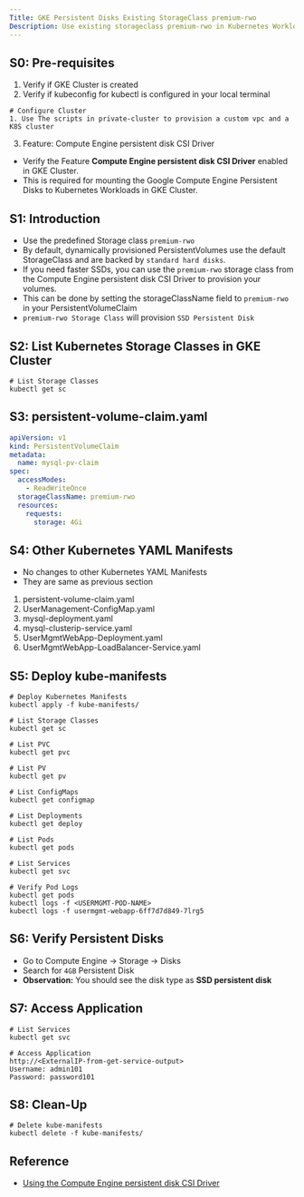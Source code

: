 ```yaml
---
Title: GKE Persistent Disks Existing StorageClass premium-rwo
Description: Use existing storageclass premium-rwo in Kubernetes Workloads
---
```


## S0: Pre-requisites
1. Verify if GKE Cluster is created
2. Verify if kubeconfig for kubectl is configured in your local terminal
```t
# Configure Cluster
1. Use The scripts in private-cluster to provision a custom vpc and a K8S cluster
```
3. Feature: Compute Engine persistent disk CSI Driver
  - Verify the Feature **Compute Engine persistent disk CSI Driver** enabled in GKE Cluster. 
  - This is required for mounting the Google Compute Engine Persistent Disks to Kubernetes Workloads in GKE Cluster.

## S1: Introduction

- Use the predefined Storage class `premium-rwo`
- By default, dynamically provisioned PersistentVolumes use the default StorageClass and are backed by `standard hard disks`. 
- If you need faster SSDs, you can use the `premium-rwo` storage class from the Compute Engine persistent disk CSI Driver to provision your volumes. 
- This can be done by setting the storageClassName field to `premium-rwo` in your PersistentVolumeClaim 
- `premium-rwo Storage Class` will provision `SSD Persistent Disk`

## S2: List Kubernetes Storage Classes in GKE Cluster
```t
# List Storage Classes
kubectl get sc
```

## S3: persistent-volume-claim.yaml
```yaml
apiVersion: v1
kind: PersistentVolumeClaim
metadata:
  name: mysql-pv-claim
spec: 
  accessModes:
    - ReadWriteOnce
  storageClassName: premium-rwo 
  resources: 
    requests:
      storage: 4Gi
```

## S4: Other Kubernetes YAML Manifests
- No changes to other Kubernetes YAML Manifests
- They are same as previous section
1. persistent-volume-claim.yaml
2. UserManagement-ConfigMap.yaml
3. mysql-deployment.yaml
4. mysql-clusterip-service.yaml
5. UserMgmtWebApp-Deployment.yaml
6. UserMgmtWebApp-LoadBalancer-Service.yaml

## S5: Deploy kube-manifests
```t
# Deploy Kubernetes Manifests
kubectl apply -f kube-manifests/

# List Storage Classes
kubectl get sc

# List PVC
kubectl get pvc

# List PV
kubectl get pv

# List ConfigMaps
kubectl get configmap

# List Deployments
kubectl get deploy

# List Pods
kubectl get pods

# List Services
kubectl get svc

# Verify Pod Logs
kubectl get pods
kubectl logs -f <USERMGMT-POD-NAME>
kubectl logs -f usermgmt-webapp-6ff7d7d849-7lrg5
```

## S6: Verify Persistent Disks
- Go to Compute Engine -> Storage -> Disks
- Search for `4GB` Persistent Disk
- **Observation:** You should see the disk type as **SSD persistent disk**


## S7: Access Application
```t
# List Services
kubectl get svc

# Access Application
http://<ExternalIP-from-get-service-output>
Username: admin101
Password: password101
```

## S8: Clean-Up
```t
# Delete kube-manifests
kubectl delete -f kube-manifests/
```

## Reference
- [Using the Compute Engine persistent disk CSI Driver](https://cloud.google.com/kubernetes-engine/docs/how-to/persistent-volumes/gce-pd-csi-driver)